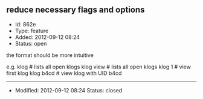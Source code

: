 ## reduce necessary flags and options
+ Id: 862e
+ Type: feature
+ Added: 2012-09-12 08:24
+ Status: open

the format should be more intuitive

e.g.
    klog # lists all open klogs
    klog view # lists all open klogs
    klog 1 # view first klog
    klog b4cd # view klog with UID b4cd



---
+ Modified: 2012-09-12 08:24
Status: closed

